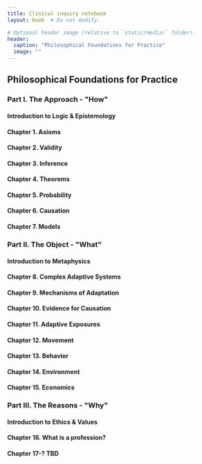 ```yaml
---
title: Clinical inquiry notebook
layout: book  # Do not modify.

# Optional header image (relative to `static/media/` folder).
header:
  caption: "Philosophical Foundations for Practice"
  image: ""
---
```


## Philosophical Foundations for Practice

### Part I. The Approach - "How"

#### Introduction to Logic & Epistemology
#### Chapter 1. Axioms
#### Chapter 2. Validity
#### Chapter 3. Inference
#### Chapter 4. Theorems
#### Chapter 5. Probability
#### Chapter 6. Causation
#### Chapter 7. Models

### Part II. The Object - "What"

#### Introduction to Metaphysics
#### Chapter 8. Complex Adaptive Systems 
#### Chapter 9. Mechanisms of Adaptation 
#### Chapter 10. Evidence for Causation
#### Chapter 11. Adaptive Exposures
#### Chapter 12. Movement
#### Chapter 13. Behavior
#### Chapter 14. Environment
#### Chapter 15. Economics

### Part III. The Reasons - "Why"

#### Introduction to Ethics & Values  
#### Chapter 16. What is a profession?
#### Chapter 17-? TBD
